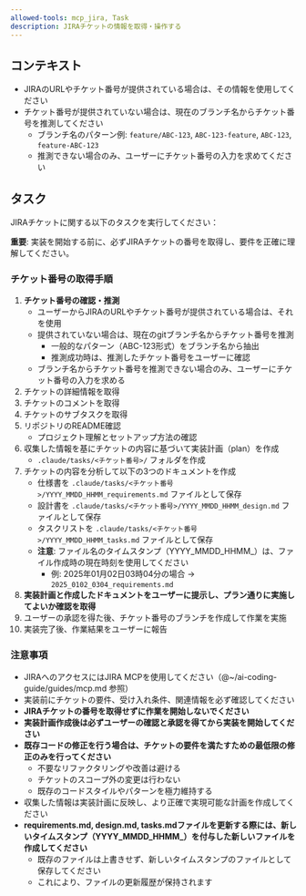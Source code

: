 ```yaml
---
allowed-tools: mcp_jira, Task
description: JIRAチケットの情報を取得・操作する
---
```


## コンテキスト

- JIRAのURLやチケット番号が提供されている場合は、その情報を使用してください
- チケット番号が提供されていない場合は、現在のブランチ名からチケット番号を推測してください
  - ブランチ名のパターン例: `feature/ABC-123`, `ABC-123-feature`, `ABC-123`, `feature-ABC-123`
  - 推測できない場合のみ、ユーザーにチケット番号の入力を求めてください

## タスク

JIRAチケットに関する以下のタスクを実行してください：

**重要**: 実装を開始する前に、必ずJIRAチケットの番号を取得し、要件を正確に理解してください。

### チケット番号の取得手順

1. **チケット番号の確認・推測**
   - ユーザーからJIRAのURLやチケット番号が提供されている場合は、それを使用
   - 提供されていない場合は、現在のgitブランチ名からチケット番号を推測
     - 一般的なパターン（ABC-123形式）をブランチ名から抽出
     - 推測成功時は、推測したチケット番号をユーザーに確認
   - ブランチ名からチケット番号を推測できない場合のみ、ユーザーにチケット番号の入力を求める
2. チケットの詳細情報を取得
3. チケットのコメントを取得
4. チケットのサブタスクを取得
5. リポジトリのREADME確認
   - プロジェクト理解とセットアップ方法の確認
6. 収集した情報を基にチケットの内容に基づいて実装計画（plan）を作成
   - `.claude/tasks/<チケット番号>/` フォルダを作成
7. チケットの内容を分析して以下の3つのドキュメントを作成
   - 仕様書を `.claude/tasks/<チケット番号>/YYYY_MMDD_HHMM_requirements.md` ファイルとして保存
   - 設計書を `.claude/tasks/<チケット番号>/YYYY_MMDD_HHMM_design.md` ファイルとして保存
   - タスクリストを `.claude/tasks/<チケット番号>/YYYY_MMDD_HHMM_tasks.md` ファイルとして保存
   - **注意**: ファイル名のタイムスタンプ（YYYY_MMDD_HHMM_）は、ファイル作成時の現在時刻を使用してください
     - 例: 2025年01月02日03時04分の場合 → `2025_0102_0304_requirements.md`
8. **実装計画と作成したドキュメントをユーザーに提示し、プラン通りに実施してよいか確認を取得**
9. ユーザーの承認を得た後、チケット番号のブランチを作成して作業を実施
10. 実装完了後、作業結果をユーザーに報告

### 注意事項

- JIRAへのアクセスにはJIRA MCPを使用してください（@~/ai-coding-guide/guides/mcp.md 参照）
- 実装前にチケットの要件、受け入れ条件、関連情報を必ず確認してください
- **JIRAチケットの番号を取得せずに作業を開始しないでください**
- **実装計画作成後は必ずユーザーの確認と承認を得てから実装を開始してください**
- **既存コードの修正を行う場合は、チケットの要件を満たすための最低限の修正のみを行ってください**
  - 不要なリファクタリングや改善は避ける
  - チケットのスコープ外の変更は行わない
  - 既存のコードスタイルやパターンを極力維持する
- 収集した情報は実装計画に反映し、より正確で実現可能な計画を作成してください
- **requirements.md, design.md, tasks.mdファイルを更新する際には、新しいタイムスタンプ（YYYY_MMDD_HHMM_）を付与した新しいファイルを作成してください**
  - 既存のファイルは上書きせず、新しいタイムスタンプのファイルとして保存してください
  - これにより、ファイルの更新履歴が保持されます
